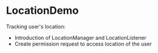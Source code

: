 # LocationDemo
Tracking user's location:
- Introduction of LocationManager and LocationListener
- Create permission request to access location of the user

